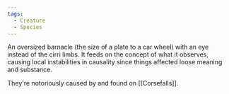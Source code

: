 ```yaml
---
tags:
  - Creature
  - Species
---
```

An oversized barnacle (the size of a plate to a car wheel) with an eye instead of the cirri limbs. 
It feeds on the concept of what it observes, causing local instabilities in causality since things affected loose meaning and substance. 

They're notoriously caused by and found on [[Corsefalls]]. 